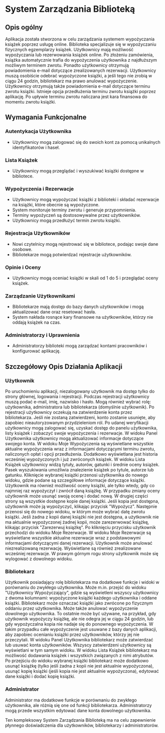 # System Zarządzania Biblioteką

## Opis ogólny
Aplikacja została stworzona w celu zarządzania systemem wypożyczania książek poprzez usługę online. Biblioteka specjalizuje się w wypożyczaniu fizycznych egzemplarzy książek. Użytkownicy mają możliwość wypożyczania lub rezerwowania książek online. Po złożeniu zamówienia, książka automatycznie trafia do wypożyczenia użytkownika z najdłuższym możliwym terminem zwrotu. Ponadto użytkownicy otrzymują powiadomienia e-mail dotyczące zrealizowanych rezerwacji. Użytkownicy muszą osobiście odebrać wypożyczone książki, a jeśli tego nie zrobią w ciągu 24 godzin, bibliotekarz ma prawo anulować wypożyczenie. Użytkownicy otrzymują także powiadomienia e-mail dotyczące terminu zwrotu książki. Istnieje opcja przedłużenia terminu zwrotu książki poprzez aplikację. Po upływie terminu zwrotu naliczana jest kara finansowa do momentu zwrotu książki.

## Wymagania Funkcjonalne

### Autentykacja Użytkownika
- Użytkownicy mogą zalogować się do swoich kont za pomocą unikalnych identyfikatorów i haseł.

### Lista Książek
- Użytkownicy mogą przeglądać i wyszukiwać książki dostępne w bibliotece.

### Wypożyczenia i Rezerwacje
- Użytkownicy mogą wypożyczać książki z biblioteki i składać rezerwacje na książki, które obecnie są wypożyczone.
- System monitoruje terminy zwrotu i generuje przypomnienia.
- Terminy wypożyczeń są dostosowywalne przez użytkowników.
- Użytkownicy mogą przedłużyć termin zwrotu książki.

### Rejestracja Użytkowników
- Nowi czytelnicy mogą rejestrować się w bibliotece, podając swoje dane osobowe.
- Bibliotekarze mogą potwierdzać rejestracje użytkowników.

### Opinie i Oceny
- Użytkownicy mogą oceniać książki w skali od 1 do 5 i przeglądać oceny książek.

### Zarządzanie Użytkownikami
- Bibliotekarze mają dostęp do bazy danych użytkowników i mogą aktualizować dane oraz resetować hasła.
- System nakłada rosnące kary finansowe na użytkowników, którzy nie oddają książek na czas.

### Administratorzy i Uprawnienia
- Administratorzy biblioteki mogą zarządzać kontami pracowników i konfigurować aplikację.

## Szczegółowy Opis Działania Aplikacji

### Użytkownik
Po uruchomieniu aplikacji, niezalogowany użytkownik ma dostęp tylko do strony głównej, logowania i rejestracji.
Podczas rejestracji użytkownicy muszą podać e-mail, imię, nazwisko i hasło. Mogą również wybrać rolę: użytkownika, administratora lub bibliotekarza (domyślnie użytkownik). Po rejestracji użytkownicy oczekują na zatwierdzenie konta przez bibliotekarza. Jeśli nie zostaną zatwierdzeni, konto zostanie usunięte, aby zapobiec nieautoryzowanym przydzieleniom ról.
Po udanej weryfikacji użytkownicy mogą zalogować się, uzyskać dostęp do panelu użytkownika, listy książek i zobaczyć swoje wypożyczenia i rezerwacje.
W widoku Panel Użytkownika użytkownicy mogą aktualizować informacje dotyczące swojego konta.
W widoku Moje Wypożyczenia są wyświetlane wszystkie aktualne wypożyczenia wraz z informacjami dotyczącymi terminu zwrotu, naliczonych opłat i opcji przedłużenia. Dodatkowo wyświetlana jest historia wcześniej wypożyczonych i już zwróconych książek.
W widoku Lista Książek użytkownicy widzą tytuły, autorów, gatunki i średnie oceny książek. Pasek wyszukiwania umożliwia znalezienie książek po tytule, autorze lub gatunku.
Kliknięcie wybranej książki przenosi użytkownika do nowego widoku, gdzie podane są szczegółowe informacje dotyczące książki. Użytkownik ma również możliwość oceny książki, ale tylko wtedy, gdy co najmniej raz wypożyczył i zwrócił daną książkę. W przypadku zmiany oceny użytkownik może usunąć swoją ocenę i dodać nową. W drugiej części strony są wszystkie dostępne kopie danej książki. Jeśli kopia jest dostępna, użytkownik może ją wypożyczyć, klikając przycisk "Wypożycz". Następnie przenosi się do nowego widoku, w którym może wybrać datę zwrotu książki. Jeśli żadna z kopii danej książki nie jest dostępna, a użytkownik nie ma aktualnie wypożyczonej żadnej kopii, może zarezerwować książkę, klikając przycisk "Zarezerwuj książkę". Po kliknięciu przycisku użytkownik przechodzi do widoku Moje Rezerwacje.
W widoku Moje Rezerwacje są wyświetlane wszystkie aktualne rezerwacje wraz z podstawowymi informacjami dotyczącymi danej rezerwacji. Użytkownik może anulować niezrealizowaną rezerwację. Wyświetlane są również zrealizowane wcześniej rezerwacje.
W prawym górnym rogu strony użytkownik może się wylogować z dowolnego widoku.

### Bibliotekarz
Użytkownik posiadający rolę bibliotekarza ma dodatkowe funkcje i widoki w porównaniu do zwykłego użytkownika.
Może m.in. przejść do widoku "Użytkownicy Wypożyczający", gdzie są wyświetleni wszyscy użytkownicy z dwoma kolumnami: wypożyczone książki każdego użytkownika i oddane książki. Bibliotekarz może oznaczać książki jako zwrócone po fizycznym oddaniu przez użytkownika. Może także anulować wypożyczenie dowolnego użytkownika. To ostatnie może być używane, na przykład, gdy użytkownik wypożyczy książkę, ale nie odegra jej w ciągu 24 godzin, lub gdy wypożyczalna kopia nie nadaje się do ponownego wypożyczenia. W takim przypadku całe wypożyczenie jest usuwane z bazy danych aplikacji, aby zapobiec ocenianiu książki przez użytkowników, którzy jej nie przeczytali.
W widoku Panel Użytkownika bibliotekarz może zatwierdzać lub usuwać konta użytkowników. Wszyscy zatwierdzeni użytkownicy są wyświetlani w tym samym widoku.
W widoku Lista Książek bibliotekarz ma możliwość dodawania książek i wszystkich związanych z nimi atrybutów.
Po przejściu do widoku wybranej książki bibliotekarz może dodatkowo usunąć książkę (tylko jeśli żadna z kopii nie jest aktualnie wypożyczona), usunąć kopię książki (jeśli kopia nie jest aktualnie wypożyczona), edytować dane książki i dodać kopię książki.

### Administrator
Administrator ma dodatkowe funkcje w porównaniu do zwykłego użytkownika, ale różnią się one od funkcji bibliotekarza.
Administratorzy mogą przede wszystkim edytować dane konta dowolnego użytkownika.

Ten kompleksowy System Zarządzania Biblioteką ma na celu zapewnienie płynnego doświadczenia dla użytkowników, bibliotekarzy i administratorów.

